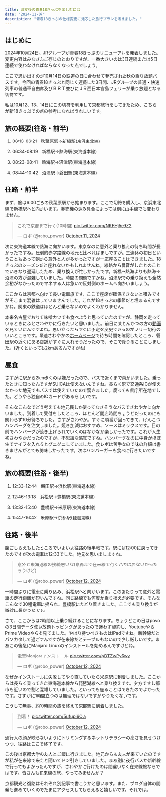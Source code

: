 ```yaml
---
title: 改変後の青春18きっぷを楽しむには
date: "2024-11-07"
description: "青春18きっぷの仕様変更に対応した旅行プランを考えました。"
---
```


## はじめに

2024年10月24日、JRグループが青春18きっぷのリニューアルを[発表](https://www.jreast.co.jp/press/2024/20241024_ho01.pdf)しました。変更内容はみなさんご存じのとおりですが、一番大きいのは3日連続または5日連続で使わなければならなくなった点でしょう。

ここで思い出すのが10月14日の鉄道の日に合わせて発売された秋の乗り放題パスです。今回の青春18きっぷと同じく連続した3日間、JRグループの普通・快速列車の普通車自由席及びＢＲＴ並びにＪＲ西日本宮島フェリーが乗り放題となる切符です。

私は10月12、13、14日にこの切符を利用して京都旅行をしてきたため、こちらが新18きっぷでの旅の参考になればうれしいです。

## 旅の概要(往路・前半)

1. 06:13-06:21　秋葉原駅→新橋駅(京浜東北線)

2. 06:34-08:19　新橋駅→熱海駅(東海道本線)

3. 08:23-08:41　熱海駅→沼津駅(東海道本線)

4. 08:44-10:42　沼津駅→磐田駅(東海道本線)

## 往路・前半

まず、旅は6:00ごろの秋葉原駅から始まります。ここで切符を購入し、京浜東北線で新橋駅へと向かいます。券売機の込み具合によっては別に山手線でも変わりません。

<blockquote class="twitter-tweet"><p lang="ja" dir="ltr">これで京都まで行く(10時間) <a href="https://t.co/NKFHj5e9Z2">pic.twitter.com/NKFHj5e9Z2</a></p>&mdash; ロボ (@robo_power) <a href="https://twitter.com/robo_power/status/1844847969994207458?ref_src=twsrc%5Etfw">October 11, 2024</a></blockquote> <script async src="https://platform.twitter.com/widgets.js" charset="utf-8"></script> 

次に東海道本線で熱海に向かいます。東京なのに意外と乗り換えの待ち時間が長かったですね。圧倒的赤字路線の地元と比べればましですが。三連休の初日ということもあって朝から意外と人が多かったですが一応座ることはできました。18きっぷのシーズンだと座れないかもしれませんね。線路から異音がしたとのことでいきなり遅延したため、乗り換えが忙しかったです。新橋→熱海よりも熱海→沼津の方が混雑していました。時間の問題ですかね。沼津駅での乗り換えも全然余裕がなかったのでマネする人は急いで反対側のホームへ向かいましょう。

ここからは京都へ向けて長い電車旅です。ここで座席が確保できないと積みですがそこまで混雑はしていませんでした。これが18きっぷの季節だと埋まるんですかね。関東の鉄道はほとんど乗らないのでよくわかりません。

本来名古屋でおりて味噌カツでも食べようと思っていたのですが、静岡を走っているときにふとさわやかに行きたいと思いました。前日に某とんかつの方の[動画](https://youtu.be/vELegod0Lg8?si=gv4YJPmg7JzqYTdl)を見ていたんですよね。思い立ったらすぐに予定を変更できるのがフリー切符のいいところです。早速さわやかの[ホームページ](https://www.genkotsu-hb.com/shop/)で待ち時間を確認したところ、磐田駅の近くにある店舗がすぐに入れそうだったので、そこで降りることにしました。(近くといっても2kmあるんですがね)

## 昼食

さすがに駅から2km歩くのは嫌だったので、バスで近くまで向かいました。乗ったときに知ったんですがSUICAは使えないんですね。長らく駅で交通系ICが使えなかった地元でもバスでは使えていたので驚きました。腐っても県庁所在地でした。どうやら独自のICカードがあるらしいです。

そんなこんなでどう考えても地元民しか使ってなさそうなバスでさわやかに向かいました。到着して受付をしたところ、ほとんど開店時間ちょうどだったのにも関わらず10分待ちでした。さすがさわやか。すぐに順番が回ってきて、げんこつハンバーグを注文しました。焼き加減はおすすめ、ソースはミックスです。目の前でハンバーグが焼き上げられていくのはなかなか楽しかったです。これが人生初さわやかだったのですが、不思議な感覚ですね。ハンバーグなのに中身がほぼ生でナイフを入れるとグニグニしていました。食レポは苦手なので味の詳細は書きませんがとても美味しかったです。次はハンバーガーも食べに行きたいですね。

## 旅の概要(往路・後半)

1. 12:33-12:44　磐田駅→浜松駅(東海道本線)

2. 12:46-13:18　浜松駅→豊橋駅(東海道本線)

3. 13:32-15:40　豊橋駅→米原駅(東海道本線)

4. 15:47-16:42　米原駅→京都駅(琵琶湖線)

## 往路・後半

腹ごしらえもしたところでいよいよ往路の後半戦です。駅には12:00に戻ってきたのですが次の電車は12:33でした。地元を思い出しますね。

<blockquote class="twitter-tweet"><p lang="ja" dir="ltr">意外と東海道線の接続悪いな(京都まで在来線で行くバカは居ないからだろうけど)</p>&mdash; ロボ (@robo_power) <a href="https://twitter.com/robo_power/status/1844939544044634579?ref_src=twsrc%5Etfw">October 12, 2024</a></blockquote> <script async src="https://platform.twitter.com/widgets.js" charset="utf-8"></script> 

一時間ぶりに電車に乗り込み、浜松駅へと向かいます。このあたりって意外と電車の走行距離が短いんですね。同じ路線でも何度か乗り換えが必要です。そんなこんなで30程電車に揺られ、豊橋駅にたどり着きました。ここでも乗り換えが微妙に長かったです。

さて、ここからは2時間以上乗り続けることになります。ちょうどこの日はpovoの3日間データ使い放題トッピングがあったので迷わず契約し、YoutubeやらPrime Videoやらを見てました。やはり持つべきものはiPadですね。新幹線だとパソカタして過ごすんですが在来線だとテーブルもないので少し厳しいです。まあこの後急にManjaro Linuxのインストールを始めるんですけどね。

<blockquote class="twitter-tweet"><p lang="ja" dir="ltr">電車Manjaroインストール <a href="https://t.co/pDTZwPyRwy">pic.twitter.com/pDTZwPyRwy</a></p>&mdash; ロボ (@robo_power) <a href="https://twitter.com/robo_power/status/1844990948364910781?ref_src=twsrc%5Etfw">October 12, 2024</a></blockquote> <script async src="https://platform.twitter.com/widgets.js" charset="utf-8"></script>

なぜかインストールに失敗してやり直していたら米原駅に到着しました。ここからは長らく乗ってきた東海道本線から琵琶湖線へと乗り換えです。夕方ですし都市も近いので割と混雑していました。といっても座ることはできたのでよかったです。さすがに1時間立つのは無理ではないですがやりたくないです。

こうして無事、約10時間の旅を終えて京都駅に到着しました。

<blockquote class="twitter-tweet"><p lang="ja" dir="ltr">到着！ <a href="https://t.co/5ufupi6OIa">pic.twitter.com/5ufupi6OIa</a></p>&mdash; ロボ (@robo_power) <a href="https://twitter.com/robo_power/status/1845008619265458332?ref_src=twsrc%5Etfw">October 12, 2024</a></blockquote> <script async src="https://platform.twitter.com/widgets.js" charset="utf-8"></script> 

通行人の顔が映らないようにトリミングするネットリテラシーの高さを見せつけつつ、往路はここで終了です。

この後は京都大学の友人とご飯に行きました。地元からも友人が来ていたのですが私が在来線で来たと聞いてドン引きしていました。まあ別に夜行バスか新幹線で行ってもよかったんですが、さわやかに行けたのは間違いなく在来線旅ならではです。皆さんも在来線の旅、やってみませんか？

京都観光と復路はそれぞれ別記事で書こうかと思います。また、ブログ自体の開発も進めていくのでたまにアクセスしてもらえると嬉しいです。それでは。
